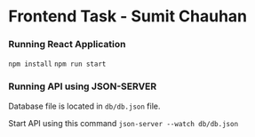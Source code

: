 # Frontend Task - Sumit Chauhan

### Running React Application
`npm install`
`npm run start`

### Running API using JSON-SERVER

Database file is located in `db/db.json` file.

Start API using this command `json-server --watch db/db.json`
